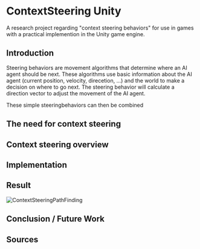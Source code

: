 # ContextSteering Unity
A research project regarding "context steering behaviors" for use in games with a practical implemention in the Unity game engine.

## Introduction
Steering behaviors are movement algorithms that determine where an AI agent should be next.
These algorithms use basic information about the AI agent (current position, velocity, direcetion, ...) and the world to make a decision on where to go next.
The steering behavior will calculate a direction vector to adjust the movement of the AI agent.

These simple steeringbehaviors can then be combined 

## The need for context steering


## Context steering overview

## Implementation

## Result
![ContextSteeringPathFinding](https://user-images.githubusercontent.com/41028126/151200242-e4261247-d152-46fb-8299-14b755f4c060.gif)

## Conclusion / Future Work

## Sources
